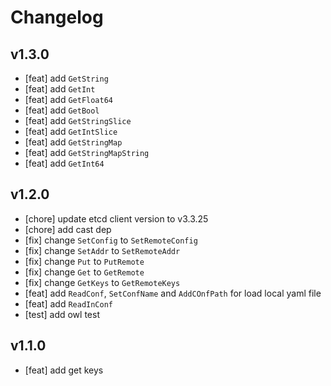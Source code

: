 # Changelog

## v1.3.0
- [feat] add `GetString`
- [feat] add `GetInt`
- [feat] add `GetFloat64`
- [feat] add `GetBool`
- [feat] add `GetStringSlice`
- [feat] add `GetIntSlice`
- [feat] add `GetStringMap`
- [feat] add `GetStringMapString`
- [feat] add `GetInt64`

## v1.2.0

- [chore] update etcd client version to v3.3.25
- [chore] add cast dep
- [fix] change `SetConfig` to `SetRemoteConfig`
- [fix] change `SetAddr` to `SetRemoteAddr`
- [fix] change `Put` to `PutRemote`
- [fix] change `Get` to `GetRemote`
- [fix] change `GetKeys` to `GetRemoteKeys`
- [feat] add `ReadConf`, `SetConfName` and `AddCOnfPath` for load local yaml file
- [feat] add `ReadInConf`
- [test] add owl test

## v1.1.0

- [feat] add get keys

